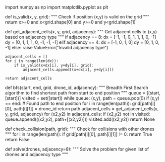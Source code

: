 import numpy as np
import matplotlib.pyplot as plt

def is_valid(x, y, grid):
    """
    Check if position (x,y) is valid on the grid
    """
    return x>=0 and x<grid.shape[0] and y>=0 and y<grid.shape[1]

def get_adjacent_cells(x, y, grid, adjacency):
    """
    Get adjacent cells to (x,y) based on adjacency type
    """
    if adjacency == 8:
        dx = [-1, -1, 0, 1, 1, 1, 0, -1]
        dy = [0, 1, 1, 1, 0, -1, -1, -1]
    elif adjacency == 4:
        dx = [-1, 0, 1, 0]
        dy = [0, 1, 0, -1]
    else:
        raise ValueError("Invalid adjacency type")
    
    adjacent_cells = []
    for i in range(len(dx)):
        if is_valid(x+dx[i], y+dy[i], grid):
            adjacent_cells.append((x+dx[i], y+dy[i]))
            
    return adjacent_cells

def bfs(start, end, grid, drone_id, adjacency):
    """
    Breadth First Search algorithm to find shortest path from start to end position
    """
    queue = [(start, [start])]
    visited = set([start])
    while queue:
        (x,y), path = queue.pop(0)
        if (x,y) == end:
            # Found path to end position
            for i in range(len(path)):
                grid[path[i][0], path[i][1]] = drone_id
            return path
        adjacent_cells = get_adjacent_cells(x, y, grid, adjacency)
        for (x2,y2) in adjacent_cells:
            if (x2,y2) not in visited:
                queue.append(((x2,y2), path+[(x2,y2)]))
                visited.add((x2,y2))
    return None

def check_collision(path, grid):
    """
    Check for collisions with other drones
    """
    for i in range(len(path)):
        if grid[path[i][0], path[i][1]] != 0:
            return True
    return False

def solve(drones, adjacency=8):
    """
    Solve the problem for given list of drones and adjacency type
    """
